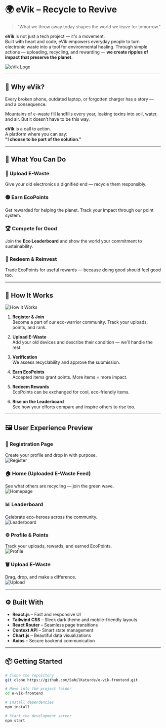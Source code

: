 # 🌍 eVik – Recycle to Revive

> "What we throw away today shapes the world we leave for tomorrow."

**eVik** is not just a tech project — it's a movement.  
Built with heart and code, eVik empowers everyday people to turn electronic waste into a tool for environmental healing. Through simple actions — uploading, recycling, and rewarding — **we create ripples of impact that preserve the planet.**

![eVik Logo](public/logo.PNG)

---

## 🌱 Why eVik?

Every broken phone, outdated laptop, or forgotten charger has a story — and a consequence.

Mountains of e-waste fill landfills every year, leaking toxins into soil, water, and air. But it doesn’t have to be this way.

**eVik** is a call to action.  
A platform where you can say:  
**"I choose to be part of the solution."**

---

## 💚 What You Can Do

### 🔹 Upload E-Waste  
Give your old electronics a dignified end — recycle them responsibly.

### 🟢 Earn EcoPoints  
Get rewarded for helping the planet. Track your impact through our point system.

### 🏆 Compete for Good  
Join the **Eco Leaderboard** and show the world your commitment to sustainability.

### 🎁 Redeem & Reinvest  
Trade EcoPoints for useful rewards — because doing good should feel good too.

---

## 🧠 How It Works

![How it Works](public/How%20it%20work.PNG)

1. **Register & Join**  
   Become a part of our eco-warrior community. Track your uploads, points, and rank.

2. **Upload E-Waste**  
   Add your old devices and describe their condition — we’ll handle the rest.

3. **Verification**  
   We assess recyclability and approve the submission.

4. **Earn EcoPoints**  
   Accepted items grant points. More items = more impact.

5. **Redeem Rewards**  
   EcoPoints can be exchanged for cool, eco-friendly items.

6. **Rise on the Leaderboard**  
   See how your efforts compare and inspire others to rise too.

---

## 🖼 User Experience Preview

### 🔐 Registration Page  
Create your profile and drop in with purpose.  
![Register](public/Capture.PNG)

### 🏠 Home (Uploaded E-Waste Feed)  
See what others are recycling — join the green wave.  
![Homepage](public/homepage.PNG)

### 📊 Leaderboard  
Celebrate eco-heroes across the community.  
![Leaderboard](public/leaderboard.PNG)

### ⚙️ Profile & Points  
Track your uploads, rewards, and earned EcoPoints.  
![Profile](public/profile.PNG)

### 🗑 Upload E-Waste  
Drag, drop, and make a difference.  
![Upload](public/upload.PNG)

---

## ⚙️ Built With

- **React.js** – Fast and responsive UI
- **Tailwind CSS** – Sleek dark theme and mobile-friendly layouts
- **React Router** – Seamless page transitions
- **Context API** – Smart state management
- **Chart.js** – Beautiful data visualizations
- **Axios** – Secure backend communication

---

## 📦 Getting Started

```bash
# Clone the repository
git clone https://github.com/SahilKaturde/e-vik-frontend.git

# Move into the project folder
cd e-vik-frontend

# Install dependencies
npm install

# Start the development server
npm start
